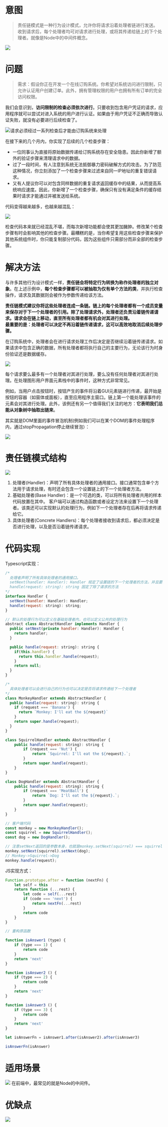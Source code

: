 # 意图
> 责任链模式是一种行为设计模式，允许你将请求沿着处理者链进行发送。 收到请求后，每个处理者均可对请求进行处理，或将其传递给链上的下个处理者。就像是Node中的中间件概念。

![](https://tva1.sinaimg.cn/large/008eGmZEgy1gmvbnmvqufj30hs0b4gmo.jpg)


# 问题
> 需求：假设你正在开发一个在线订购系统。你希望对系统访问进行限制，只允许认证用户创建订单。此外，拥有管理权限的用户也拥有所有订单的完全访问权限。

我们会意识到，**访问限制的检查必须依次进行**。只要收到包含用户凭证的请求，应用程序就可以尝试对进入系统的用户进行认证。如果由于用户凭证不正确而导致认证失败，就没有必要进行后续检查了。

![请求必须经过一系列检查后才能由订购系统来处理](https://tva1.sinaimg.cn/large/008eGmZEgy1gmvc0ju74wj30go06odfs.jpg)

在接下来的几个月内，你实现了后续的几个检查步骤：
- 一位同事认为直接将原始数据传递给订购系统存在安全隐患。因此你新增了额外的验证步骤来清理请求中的数据。
- 过了一段时间，有人注意到系统无法抵御暴力密码破解方式的攻击。为了防范这种情况，你立刻添加了一个检查步骤来过滤来自同一IP地址的重复错误请求。
- 又有人提议你可以对包含同样数据的重复请求返回缓存中的结果，从而提高系统响应速度。因此，你新增了一个检查步骤，确保只有没有满足条件的缓存结果时请求才能通过并被发送给系统。

代码变得越来越多，也越来越混乱：

![](https://tva1.sinaimg.cn/large/008eGmZEgy1gmvc34cuy4j30gy0aa74d.jpg)

检查代码本来就已经混乱不堪，而每次新增功能都会使其更加臃肿。修改某个检查步骤有时会影响其他的检查步骤。最糟糕的是，当你希望复用这些检查步骤来保护其他系统组件时，你只能复制部分代码，因为这些组件只需部分而非全部的检查步骤。


# 解决方法
与许多其他行为设计模式一样，**责任链会将特定行为转换为称作处理者的独立对象**。在上述示例中，**每个检查步骤都可以被抽取为仅有单个方法的类**，并执行检查操作，请求及其数据则会被作为参数传递给该方法。

**责任链模式建议你将这些处理者连成一条链。链上的每个处理者都有一个成员变量来保存对于下一个处理者的引用。除了处理请求外，处理者还负责沿着链传递请求。请求会在链上移动，直至所有处理者都有机会对其进行处理。**  
**最重要的是：处理者可以决定不再沿着链传递请求，这可以高效地取消后续处理步骤。**

在订购系统中，处理者会在进行请求处理工作后决定是否继续沿着链传递请求。如果请求中包含正确的数据，所有处理者都将执行自己的主要行为，无论该行为时身份验证还是数据缓存。

![](https://tva1.sinaimg.cn/large/008eGmZEgy1gmvc9e7po9j30hs04gwei.jpg)

每个请求要么最多有一个处理者对其进行处理，要么没有任何处理者对其进行处理。在处理图形用户界面元素栈中的事件时，这种方式非常常见。

例如，当用户点击按钮时，按钮产生的事件将沿着GUI元素链进行传递，最开始是按钮的容器（如窗体或面板），直至应用程序主窗口。链上第一个能处理该事件的元素会对其进行处理。此外，该例还有另一个值得我们关注的地方：**它表明我们总能从对象树中抽取出链来**。

其实就是DOM里面的事件冒泡机制(例如我们可以在某个DOM的事件处理程序内，通过stopPropagation停止继续冒泡）：

![](https://tva1.sinaimg.cn/large/008eGmZEgy1gmvcbyju2aj30eg08c0sx.jpg)

# 责任链模式结构
![](https://tva1.sinaimg.cn/large/008eGmZEgy1gmvcnmgqd0j30uh0f9q4y.jpg)

1. 处理者(Handler)：声明了所有具体处理者的通用接口。接口通常包含单个方法用于请求处理，有时还会包含一个设置链上的下一个处理者方法。
2. 基础处理者(Base Handler)：是一个可选的类，可以将所有处理者共用的样本代码放置在其中。 客户端可以通过构造函数或者设定方法来设置下一个处理者。该类还可以实现默认的处理行为，例如下一个处理者存在后再将请求传递给它。
3. 具体处理者(Concrete Handlers)：每个处理者接收到请求后，都必须决定是否进行处理，以及是否沿着链传递请求。


# 代码实现
Typescript实现：
```javascript
/*
  处理者声明了所有具体处理者的通用接口。
  setNext(handler: Handler): Handler 规定了设置链的下一个处理者的方法，并且要求返回处理者方便进行函数式编程
  handle(request: string): string 固定了除了请求的方法
*/
interface Handler {
  setNext(handler: Handler): Handler;
  handle(request: string): string;
}

// 默认的处理行为可以定义在基础处理者内，也可以定义公共的处理行为
abstract class AbstractHandler implements Handler {
  public setNext(private handler: Handler): Handler {
    return handler;
  }

  public handle(request: string): string {
    if(this.handler) {
      return this.handler.handle(request);
    }
    return null;
  }
}

/*
  具体处理者可以会进行自己的行为也可以决定是否将请求传递给下一个处理者
*/
class MonkeyHandler extends AbstractHandler {
  public handle(request: string): string {
    if (request === 'Banana') {
      return `Monkey: I'll eat the ${request}`
    }
    return super.handle(request);
  }
}

class SquirrelHandler extends AbstractHandler {
    public handle(request: string): string {
        if (request === 'Nut') {
            return `Squirrel: I'll eat the ${request}.`;
        }
        return super.handle(request);
    }
}

class DogHandler extends AbstractHandler {
    public handle(request: string): string {
        if (request === 'MeatBall') {
            return `Dog: I'll eat the ${request}.`;
        }
        return super.handle(request);
    }
}

// 客户端代码
const monkey = new MonkeyHandler();
const squirrel = new SquirrelHandler();
const dog = new DogHandler();

// 注意setNext返回的是参数本身，也就是monkey.setNext(squirrel) === squirrel
monkey.setNext(squirrel).setNext(dog);
// Monkey->Squirrel->Dog
monkey.handle(request);
```
JS实现方式：
```javascript
Function.prototype.after = function (nextFn) {
    let self = this
    return function (...rest) {
        let code = self(...rest)
        if (code === 'next') {
            return nextFn(...rest)
        }
        return code
    }
}

// 重构原函数

function isAnswer1 (type) {
    if (type === 1) {
        return code
    }
    return 'next'
}

function isAnswer2 () {
    if (type === 2) {
        return code
    }
    return 'next'
}

function isAnswer3 () {
    if (type === 3) {
        return code
    }
    return 'next'
}

let isAnswerFn = isAnswer1.after(isAnswer2).after(isAnswer3)

isAnswerFn(isAnswer)
```

# 适用场景
![](https://tva1.sinaimg.cn/large/008eGmZEgy1gmvdg61478j30o10h0t9n.jpg)
在前端中，最常见的就是Node的中间件。

# 优缺点
![](https://tva1.sinaimg.cn/large/008eGmZEgy1gmvdgvp7ffj30ma07xwem.jpg)